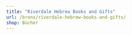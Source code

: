 ```yaml
---
title: "Riverdale Hebrew Books and Gifts"
url: /bronx/riverdale-hebrew-books-and-gifts/
shop: Bücher
---
```

